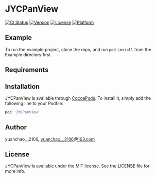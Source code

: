 # JYCPanView

[![CI Status](https://img.shields.io/travis/yuanchao__2106/JYCPanView.svg?style=flat)](https://travis-ci.org/yuanchao__2106/JYCPanView)
[![Version](https://img.shields.io/cocoapods/v/JYCPanView.svg?style=flat)](https://cocoapods.org/pods/JYCPanView)
[![License](https://img.shields.io/cocoapods/l/JYCPanView.svg?style=flat)](https://cocoapods.org/pods/JYCPanView)
[![Platform](https://img.shields.io/cocoapods/p/JYCPanView.svg?style=flat)](https://cocoapods.org/pods/JYCPanView)

## Example

To run the example project, clone the repo, and run `pod install` from the Example directory first.

## Requirements

## Installation

JYCPanView is available through [CocoaPods](https://cocoapods.org). To install
it, simply add the following line to your Podfile:

```ruby
pod 'JYCPanView'
```

## Author

yuanchao__2106, yuanchao__2106@163.com

## License

JYCPanView is available under the MIT license. See the LICENSE file for more info.
